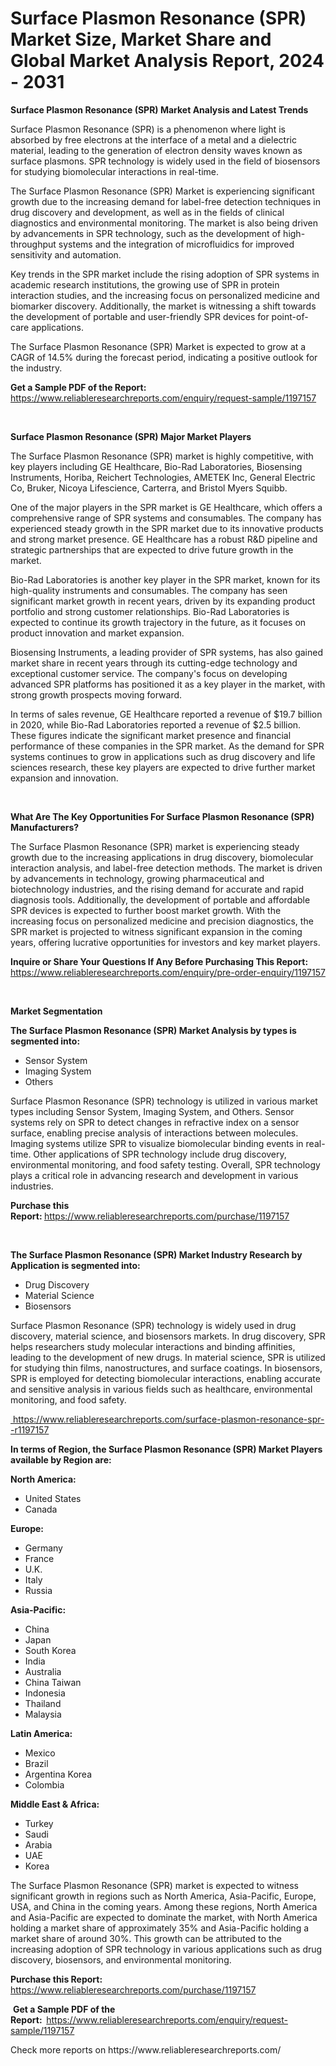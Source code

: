 <p><h1>Surface Plasmon Resonance (SPR) Market Size, Market Share and Global Market Analysis Report, 2024 - 2031</h1></p><p><strong>Surface Plasmon Resonance (SPR) Market Analysis and Latest Trends</strong></p>
<p><p>Surface Plasmon Resonance (SPR) is a phenomenon where light is absorbed by free electrons at the interface of a metal and a dielectric material, leading to the generation of electron density waves known as surface plasmons. SPR technology is widely used in the field of biosensors for studying biomolecular interactions in real-time.</p><p>The Surface Plasmon Resonance (SPR) Market is experiencing significant growth due to the increasing demand for label-free detection techniques in drug discovery and development, as well as in the fields of clinical diagnostics and environmental monitoring. The market is also being driven by advancements in SPR technology, such as the development of high-throughput systems and the integration of microfluidics for improved sensitivity and automation.</p><p>Key trends in the SPR market include the rising adoption of SPR systems in academic research institutions, the growing use of SPR in protein interaction studies, and the increasing focus on personalized medicine and biomarker discovery. Additionally, the market is witnessing a shift towards the development of portable and user-friendly SPR devices for point-of-care applications.</p><p>The Surface Plasmon Resonance (SPR) Market is expected to grow at a CAGR of 14.5% during the forecast period, indicating a positive outlook for the industry.</p></p>
<p><strong>Get a Sample PDF of the Report:&nbsp;</strong> <a href="https://www.reliableresearchreports.com/enquiry/request-sample/1197157">https://www.reliableresearchreports.com/enquiry/request-sample/1197157</a></p>
<p>&nbsp;</p>
<p><strong>Surface Plasmon Resonance (SPR) Major Market Players</strong></p>
<p><p>The Surface Plasmon Resonance (SPR) market is highly competitive, with key players including GE Healthcare, Bio-Rad Laboratories, Biosensing Instruments, Horiba, Reichert Technologies, AMETEK Inc, General Electric Co, Bruker, Nicoya Lifescience, Carterra, and Bristol Myers Squibb.</p><p>One of the major players in the SPR market is GE Healthcare, which offers a comprehensive range of SPR systems and consumables. The company has experienced steady growth in the SPR market due to its innovative products and strong market presence. GE Healthcare has a robust R&D pipeline and strategic partnerships that are expected to drive future growth in the market.</p><p>Bio-Rad Laboratories is another key player in the SPR market, known for its high-quality instruments and consumables. The company has seen significant market growth in recent years, driven by its expanding product portfolio and strong customer relationships. Bio-Rad Laboratories is expected to continue its growth trajectory in the future, as it focuses on product innovation and market expansion.</p><p>Biosensing Instruments, a leading provider of SPR systems, has also gained market share in recent years through its cutting-edge technology and exceptional customer service. The company's focus on developing advanced SPR platforms has positioned it as a key player in the market, with strong growth prospects moving forward.</p><p>In terms of sales revenue, GE Healthcare reported a revenue of $19.7 billion in 2020, while Bio-Rad Laboratories reported a revenue of $2.5 billion. These figures indicate the significant market presence and financial performance of these companies in the SPR market. As the demand for SPR systems continues to grow in applications such as drug discovery and life sciences research, these key players are expected to drive further market expansion and innovation.</p></p>
<p>&nbsp;</p>
<p><strong>What Are The Key Opportunities For Surface Plasmon Resonance (SPR) Manufacturers?</strong></p>
<p><p>The Surface Plasmon Resonance (SPR) market is experiencing steady growth due to the increasing applications in drug discovery, biomolecular interaction analysis, and label-free detection methods. The market is driven by advancements in technology, growing pharmaceutical and biotechnology industries, and the rising demand for accurate and rapid diagnosis tools. Additionally, the development of portable and affordable SPR devices is expected to further boost market growth. With the increasing focus on personalized medicine and precision diagnostics, the SPR market is projected to witness significant expansion in the coming years, offering lucrative opportunities for investors and key market players.</p></p>
<p><strong>Inquire or Share Your Questions If Any Before Purchasing This Report:</strong> <a href="https://www.reliableresearchreports.com/enquiry/pre-order-enquiry/1197157">https://www.reliableresearchreports.com/enquiry/pre-order-enquiry/1197157</a></p>
<p>&nbsp;</p>
<p><strong>Market Segmentation</strong></p>
<p><strong>The Surface Plasmon Resonance (SPR) Market Analysis by types is segmented into:</strong></p>
<p><ul><li>Sensor System</li><li>Imaging System</li><li>Others</li></ul></p>
<p><p>Surface Plasmon Resonance (SPR) technology is utilized in various market types including Sensor System, Imaging System, and Others. Sensor systems rely on SPR to detect changes in refractive index on a sensor surface, enabling precise analysis of interactions between molecules. Imaging systems utilize SPR to visualize biomolecular binding events in real-time. Other applications of SPR technology include drug discovery, environmental monitoring, and food safety testing. Overall, SPR technology plays a critical role in advancing research and development in various industries.</p></p>
<p><strong>Purchase this Report:&nbsp;</strong><a href="https://www.reliableresearchreports.com/purchase/1197157">https://www.reliableresearchreports.com/purchase/1197157</a></p>
<p>&nbsp;</p>
<p><strong>The Surface Plasmon Resonance (SPR) Market Industry Research by Application is segmented into:</strong></p>
<p><ul><li>Drug Discovery</li><li>Material Science</li><li>Biosensors</li></ul></p>
<p><p>Surface Plasmon Resonance (SPR) technology is widely used in drug discovery, material science, and biosensors markets. In drug discovery, SPR helps researchers study molecular interactions and binding affinities, leading to the development of new drugs. In material science, SPR is utilized for studying thin films, nanostructures, and surface coatings. In biosensors, SPR is employed for detecting biomolecular interactions, enabling accurate and sensitive analysis in various fields such as healthcare, environmental monitoring, and food safety.</p></p>
<p><a href="https://www.reliableresearchreports.com/surface-plasmon-resonance-spr--r1197157">&nbsp;https://www.reliableresearchreports.com/surface-plasmon-resonance-spr--r1197157</a></p>
<p><strong>In terms of Region, the Surface Plasmon Resonance (SPR) Market Players available by Region are:</strong></p>
<p>
    <p> <strong> North America: </strong>
        <ul>
            <li>United States</li>
            <li>Canada</li>
        </ul>
        </p> 
    <p> <strong> Europe: </strong>
        <ul>
            <li>Germany</li>
            <li>France</li>
            <li>U.K.</li>
            <li>Italy</li>
            <li>Russia</li>
        </ul>
        </p> 
    <p> <strong> Asia-Pacific: </strong>
        <ul>
            <li>China</li>
            <li>Japan</li>
            <li>South Korea</li>
            <li>India</li>
            <li>Australia</li>
            <li>China Taiwan</li>
            <li>Indonesia</li>
            <li>Thailand</li>
            <li>Malaysia</li>
        </ul>
        </p> 
    <p> <strong> Latin America: </strong>
        <ul>
            <li>Mexico</li>
            <li>Brazil</li>
            <li>Argentina Korea</li>
            <li>Colombia</li>
        </ul>
        </p> 
    <p> <strong> Middle East & Africa: </strong>
        <ul>
            <li>Turkey</li>
            <li>Saudi</li>
            <li>Arabia</li>
            <li>UAE</li>
            <li>Korea</li>
        </ul>
    </p>
    </p>
<p><p>The Surface Plasmon Resonance (SPR) market is expected to witness significant growth in regions such as North America, Asia-Pacific, Europe, USA, and China in the coming years. Among these regions, North America and Asia-Pacific are expected to dominate the market, with North America holding a market share of approximately 35% and Asia-Pacific holding a market share of around 30%. This growth can be attributed to the increasing adoption of SPR technology in various applications such as drug discovery, biosensors, and environmental monitoring.</p></p>
<p><strong>Purchase this Report: </strong><a href="https://www.reliableresearchreports.com/purchase/1197157">https://www.reliableresearchreports.com/purchase/1197157</a></p>
<p>&nbsp;<strong>Get a Sample PDF of the Report:&nbsp;&nbsp;</strong><a href="https://www.reliableresearchreports.com/enquiry/request-sample/1197157">https://www.reliableresearchreports.com/enquiry/request-sample/1197157</a></p>
<p><strong></strong></p>
<p>Check more reports on https://www.reliableresearchreports.com/</p>